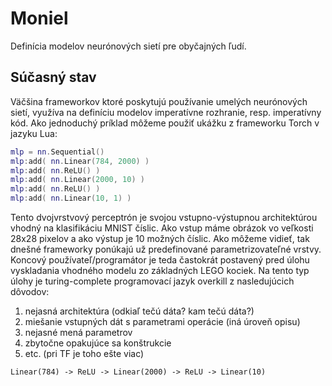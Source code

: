 # Moniel
Definícia modelov neurónových sietí pre obyčajných ľudí.

## Súčasný stav
Väčšina frameworkov ktoré poskytujú používanie umelých neurónových sietí, využíva na definíciu modelov imperatívne rozhranie, resp. imperatívny kód. Ako jednoduchý príklad môžeme použiť ukážku z frameworku Torch v jazyku Lua:
```lua
mlp = nn.Sequential()
mlp:add( nn.Linear(784, 2000) )
mlp:add( nn.ReLU() )
mlp:add( nn.Linear(2000, 10) )
mlp:add( nn.ReLU() )
mlp:add( nn.Linear(10, 1) )
```

Tento dvojvrstvový perceptrón je svojou vstupno-výstupnou architektúrou vhodný na klasifikáciu MNIST číslic. Ako vstup máme obrázok vo veľkosti 28x28 pixelov a ako výstup je 10 možných číslic. Ako môžeme vidieť, tak dnešné frameworky ponúkajú už predefinované parametrizovateľné vrstvy. Koncový používateľ/programátor je teda častokrát postavený pred úlohu vyskladania vhodného modelu zo základných LEGO kociek. Na tento typ úlohy je turing-complete programovací jazyk overkill z nasledujúcich dôvodov:

1. nejasná architektúra (odkiaľ tečú dáta? kam tečú dáta?)
2. miešanie vstupných dát s parametrami operácie (iná úroveň opisu)
3. nejasné mená parametrov
4. zbytočne opakujúce sa konštrukcie
5. etc. (pri TF je toho ešte viac)

```
Linear(784) -> ReLU -> Linear(2000) -> ReLU -> Linear(10)
```
